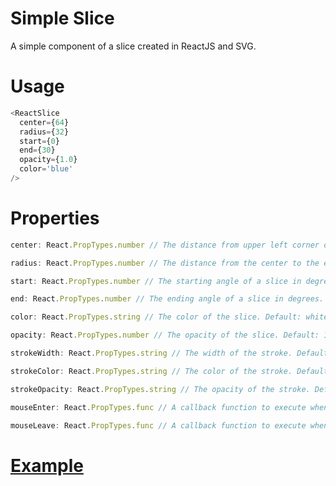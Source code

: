 # Simple Slice
A simple component of a slice created in ReactJS and SVG.

# Usage
```javascript
<ReactSlice
  center={64}
  radius={32}
  start={0}
  end={30}
  opacity={1.0}
  color='blue'
/>
```

# Properties

```javascript
center: React.PropTypes.number // The distance from upper left corner of your screen in x- or y- direction.
```

```javascript
radius: React.PropTypes.number // The distance from the center to the edge of your slice.
```

```javascript
start: React.PropTypes.number // The starting angle of a slice in degrees.
```

```javascript
end: React.PropTypes.number // The ending angle of a slice in degrees.
```

```javascript
color: React.PropTypes.string // The color of the slice. Default: white
```

```javascript
opacity: React.PropTypes.number // The opacity of the slice. Default: 1.0
```

```javascript
strokeWidth: React.PropTypes.string // The width of the stroke. Default: 1.0
```

```javascript
strokeColor: React.PropTypes.string // The color of the stroke. Default: black
```

```javascript
strokeOpacity: React.PropTypes.string // The opacity of the stroke. Default: 1.0
```

```javascript
mouseEnter: React.PropTypes.func // A callback function to execute when the mouseenter is fired on slice.
```

```javascript
mouseLeave: React.PropTypes.func // A callback function to execute when the mouseleave is fired on slice.
```

# [Example](https://github.com/naush/simple-slice-example)
